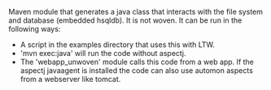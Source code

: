 Maven module that generates a java class that interacts with the file system and database (embedded hsqldb).
It is not woven. It can be run in the following ways:
* A script in the examples directory that uses this
with LTW. 
* 'mvn exec:java' will run the code without aspectj.
* The 'webapp_unwoven' module calls this code from a web app.  If the aspectj javaagent is installed
the code can also use automon aspects from a webserver like tomcat.